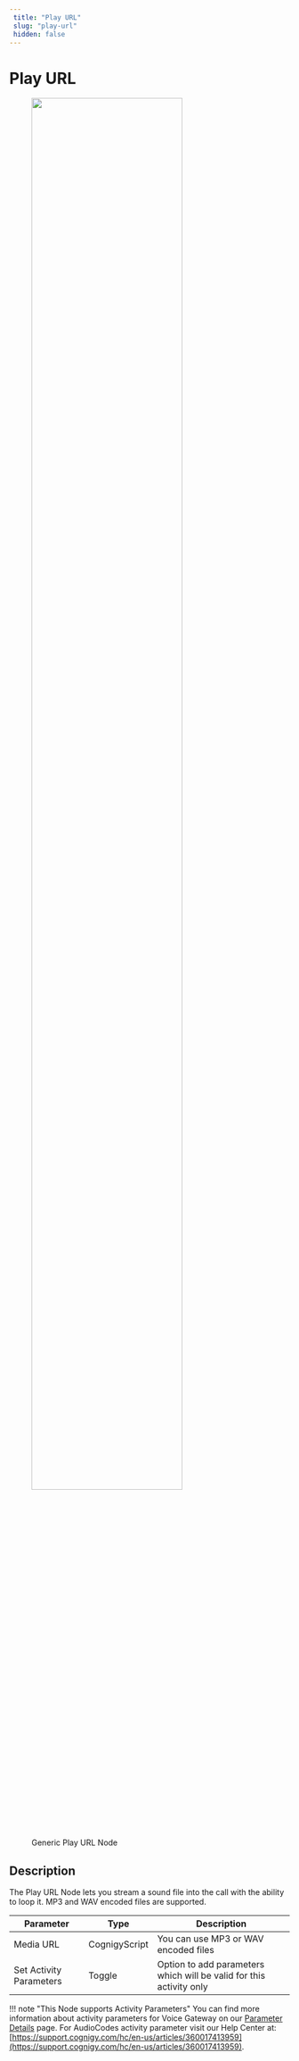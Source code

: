 ```yaml
---
 title: "Play URL" 
 slug: "play-url" 
 hidden: false 
---
```


# Play URL

<figure>
  <img class="image-center" src="{{config.site_url}}ai/flow-nodes/images/generic-voice/play-url.png" width="80%" />
  <figcaption>Generic Play URL Node</figcaption>
</figure>

## Description
<div class="divider"></div>
The Play URL Node lets you stream a sound file into the call with the ability to loop it. MP3 and WAV encoded files are supported.

| Parameter               | Type          | Description                                                         |
|-------------------------|---------------|---------------------------------------------------------------------|
| Media URL               | CognigyScript | You can use MP3 or WAV encoded files                                |
| Set Activity Parameters | Toggle        | Option to add parameters which will be valid for this activity only |

!!! note "This Node supports Activity Parameters"
    You can find more information about activity parameters for Voice Gateway on our [Parameter Details]({{config.site_url}}ai/flow-nodes/vg/parameter-details/) page. For AudioCodes activity parameter visit our Help Center at: [https://support.cognigy.com/hc/en-us/articles/360017413959](https://support.cognigy.com/hc/en-us/articles/360017413959). 